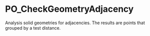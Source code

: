 # PO_CheckGeometryAdjacency

Analysis solid geometries for adjacencies. The results are points that grouped by a test distance.
